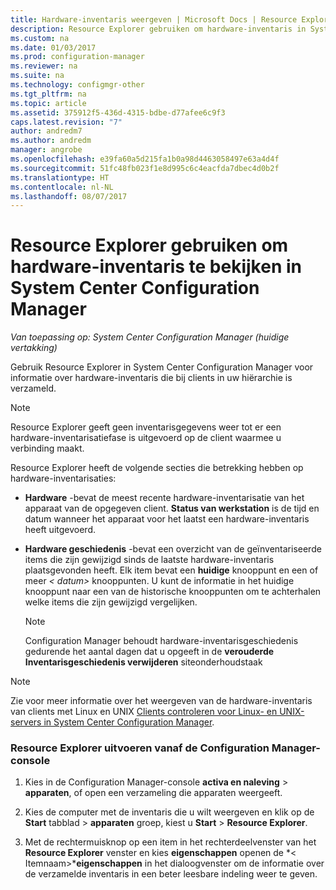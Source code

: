```yaml
---
title: Hardware-inventaris weergeven | Microsoft Docs | Resource Explorer
description: Resource Explorer gebruiken om hardware-inventaris in System Center Configuration Manager weer te geven.
ms.custom: na
ms.date: 01/03/2017
ms.prod: configuration-manager
ms.reviewer: na
ms.suite: na
ms.technology: configmgr-other
ms.tgt_pltfrm: na
ms.topic: article
ms.assetid: 375912f5-436d-4315-bdbe-d77afee6c9f3
caps.latest.revision: "7"
author: andredm7
ms.author: andredm
manager: angrobe
ms.openlocfilehash: e39fa60a5d215fa1b0a98d4463058497e63a4d4f
ms.sourcegitcommit: 51fc48fb023f1e8d995c6c4eacfda7dbec4d0b2f
ms.translationtype: HT
ms.contentlocale: nl-NL
ms.lasthandoff: 08/07/2017
---
```

# <a name="how-to-use-resource-explorer-to-view-hardware-inventory-in-system-center-configuration-manager"></a>Resource Explorer gebruiken om hardware-inventaris te bekijken in System Center Configuration Manager

*Van toepassing op: System Center Configuration Manager (huidige vertakking)*

Gebruik Resource Explorer in System Center Configuration Manager voor informatie over hardware-inventaris die bij clients in uw hiërarchie is verzameld.  

> [!NOTE]  
>  Resource Explorer geeft geen inventarisgegevens weer tot er een hardware-inventarisatiefase is uitgevoerd op de client waarmee u verbinding maakt.  

 Resource Explorer heeft de volgende secties die betrekking hebben op hardware-inventarisaties:  

-   **Hardware** -bevat de meest recente hardware-inventarisatie van het apparaat van de opgegeven client.  **Status van werkstation** is de tijd en datum wanneer het apparaat voor het laatst een hardware-inventaris heeft uitgevoerd.  

-   **Hardware geschiedenis** -bevat een overzicht van de geïnventariseerde items die zijn gewijzigd sinds de laatste hardware-inventaris plaatsgevonden heeft. Elk item bevat een **huidige** knooppunt en een of meer *< datum\>*  knooppunten. U kunt de informatie in het huidige knooppunt naar een van de historische knooppunten om te achterhalen welke items die zijn gewijzigd vergelijken.  

    > [!NOTE]  
    >  Configuration Manager behoudt hardware-inventarisgeschiedenis gedurende het aantal dagen dat u opgeeft in de **verouderde Inventarisgeschiedenis verwijderen** siteonderhoudstaak  

> [!NOTE]  
>  Zie voor meer informatie over het weergeven van de hardware-inventaris van clients met Linux en UNIX [Clients controleren voor Linux- en UNIX-servers in System Center Configuration Manager](../../../../core/clients/manage/monitor-clients-for-linux-and-unix-servers.md).  

### <a name="how-to-run-resource-explorer-from-the-configuration-manager-console"></a>Resource Explorer uitvoeren vanaf de Configuration Manager-console  

1.  Kies in de Configuration Manager-console **activa en naleving** > **apparaten**, of open een verzameling die apparaten weergeeft.  

3.  Kies de computer met de inventaris die u wilt weergeven en klik op de **Start** tabblad > **apparaten** groep, kiest u **Start** >  **Resource Explorer**.   

4.  Met de rechtermuisknop op een item in het rechterdeelvenster van het **Resource Explorer** venster en kies **eigenschappen** openen de *< Itemnaam\>***eigenschappen** in het dialoogvenster om de informatie over de verzamelde inventaris in een beter leesbare indeling weer te geven.  

